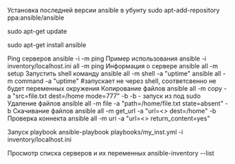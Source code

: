 Установка последней версии ansible в убунту
sudo apt-add-repository ppa:ansible/ansible

sudo apt-get update

sudo apt-get install ansible

Ping серверов
ansible -i <inventory file> <group> -m ping
Пример использования
ansible -i inventory/localhost.ini all -m ping
Информация о сервере
ansible all -m setup
Запустить shell команду
ansible all -m shell -a "uptime"
ansible all -m command -a "uptime" #запускает не через shell, соответсвенно не будет переменных окружения
Копирование файлов
ansible all -m copy -a "src=file.txt dest=/home mode=777" -b
-b - запуск из под sudo 
Удаление файлов
ansible all -m file -a "path=/home/file.txt state=absent" -b
Скачивание файлов
ansible all -m get_url -a "url=<> dest=/home" -b
Проверка коннекта
ansible all -m uri -a "url=<> return_content=yes"

Запуск playbook
ansible-playbook playbooks/my_inst.yml -i inventory/localhost.ini 

Просмотр списка серверов и их переменных
ansible-inventory --list 
